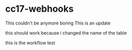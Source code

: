 # cc17-webhooks

This couldn't be anymore boring
This is an update

this should work because i changed the name of the table

this is the workflow test
